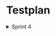 # Testplan
<details><summary>Sprint 4</summary>
<p>
  
 Feature to be tested | Approach | Testing task | Responsibilities | Schedule | Pass/Fail |
| --- | --- | --- | --- | --- | --- |
| Login username and password functionality.| Manual testing | Enter username and password in the login form | Preet will perform manual testing on UX 1 | 15-18 feb'22 | Pass |
| Functionality of sign up page and the requirements fo different fields.| Manual testing | Click on signup page and try signing up with username and password | Pushti will perform the testing on sign up page and the requirements | 15-18 feb'22 | Pass  |
| Link between sign up page and login page after filling out the sign up details | Manual testing | After signing up it should navigate to sign in page and should be able to login with new login credentials. | Muhaimin | 15-18 feb'22 | Pass |
| API response | Manual testing with postman software | Checking the response code with postman | Muhaimin will perform API response code test. | 19-21 feb'22 | Pass |
| Database | Verification by inspection | Entering user name and password and inspecting the database for that particular entry | Muhaimin will check for the database connectivity | 19-21 feb'22  | Pass |
| Functionality of new landing page | Manual testing | Take the proper URL and landing page should be displayed as per requirements |  Preet  | 14-   18 Mar'22  | Pass |  
| Functionality of settings modal | Manual testing | Selection of catergories  |  Pushti & Muhaimin | 14-18 Mar'22  | Pass |  
| Unit Testing | Automated testing (JEST)| Testing the functionality of code for test.js file |  Preet  | 19-22 Mar'22  | Pass |
| Integration Testing | Manual | Testing different modules of the application are working porperly together.  | Preet, Pushti & muhaimin   | 8-11 Apr'22  | Pass | 
| Regression Testing | Manual | Testing each and every functionality from every sprint.  | Preet, Pushti & muhaimin   | 25-26 Apr'22  | Pass |  

</p>
</details>


